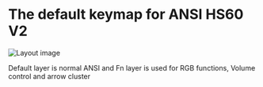The default keymap for ANSI HS60 V2
===================================

![Layout image](https://i.imgur.com/m8t5CfE.png)

Default layer is normal ANSI and Fn layer is used for RGB functions, Volume control and arrow cluster